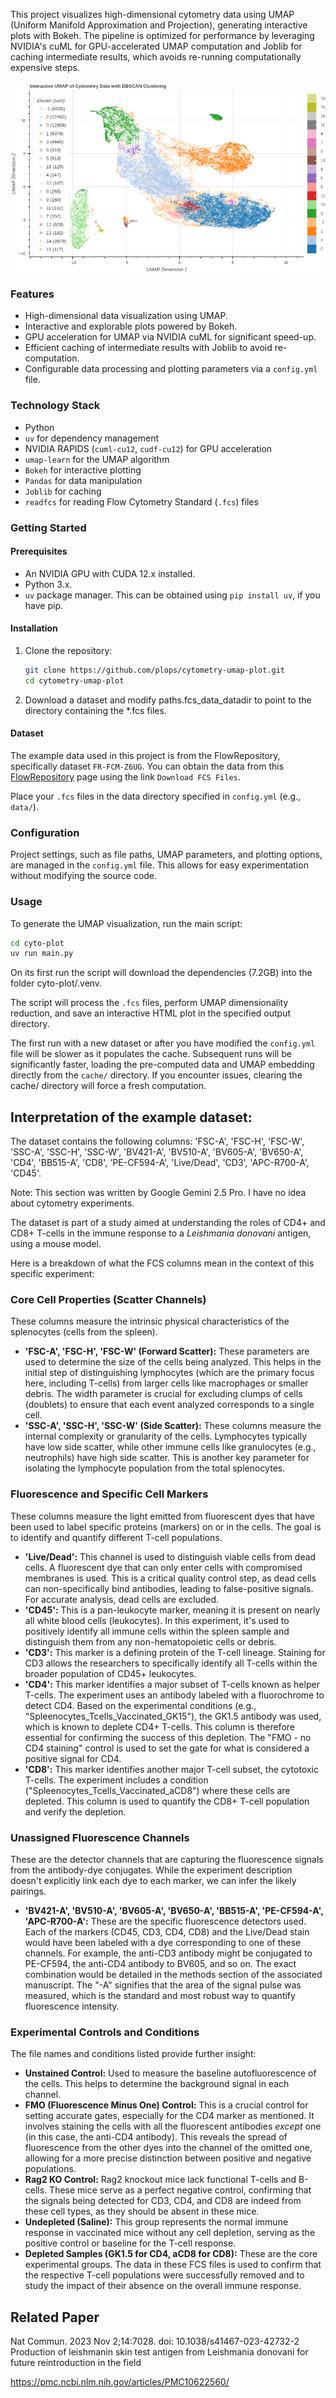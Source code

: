 This project visualizes high-dimensional cytometry data using UMAP
(Uniform Manifold Approximation and Projection), generating
interactive plots with Bokeh. The pipeline is optimized for
performance by leveraging NVIDIA's cuML for GPU-accelerated UMAP
computation and Joblib for caching intermediate results, which avoids
re-running computationally expensive steps.

![Screenshot of the interactive UMAP plot](https://raw.githubusercontent.com/plops/cytometry-umap-plot/main/img/plot.png)

### Features

*   High-dimensional data visualization using UMAP.
*   Interactive and explorable plots powered by Bokeh.
*   GPU acceleration for UMAP via NVIDIA cuML for significant speed-up.
*   Efficient caching of intermediate results with Joblib to avoid re-computation.
*   Configurable data processing and plotting parameters via a `config.yml` file.

### Technology Stack

*   Python
*   `uv` for dependency management
*   NVIDIA RAPIDS (`cuml-cu12`, `cudf-cu12`) for GPU acceleration
*   `umap-learn` for the UMAP algorithm
*   `Bokeh` for interactive plotting
*   `Pandas` for data manipulation
*   `Joblib` for caching
*   `readfcs` for reading Flow Cytometry Standard (`.fcs`) files

### Getting Started

#### Prerequisites

*   An NVIDIA GPU with CUDA 12.x installed.
*   Python 3.x.
*   `uv` package manager. This can be obtained using `pip install uv`, if you have pip.

#### Installation

1.  Clone the repository:
    ```bash
    git clone https://github.com/plops/cytometry-umap-plot.git
    cd cytometry-umap-plot
    ```

2. Download a dataset and modify paths.fcs_data_datadir to point to
the directory containing the *.fcs files.

#### Dataset

The example data used in this project is from the FlowRepository,
specifically dataset `FR-FCM-Z6UG`. You can obtain the data from this
[FlowRepository](http://flowrepository.org/id/FR-FCM-Z6UG) page using
the link `Download FCS Files`.

Place your `.fcs` files in the data directory specified in
`config.yml` (e.g., `data/`).

### Configuration

Project settings, such as file paths, UMAP parameters, and plotting
options, are managed in the `config.yml` file. This allows for easy
experimentation without modifying the source code.

### Usage

To generate the UMAP visualization, run the main script:

```bash
cd cyto-plot
uv run main.py
```

On its first run the script will download the dependencies (7.2GB)
into the folder cyto-plot/.venv.

The script will process the `.fcs` files, perform UMAP dimensionality
reduction, and save an interactive HTML plot in the specified output
directory.

The first run with a new dataset or after you have modified the
`config.yml` file will be slower as it populates the cache. Subsequent
runs will be significantly faster, loading the pre-computed data and
UMAP embedding directly from the `cache/` directory. If you encounter
issues, clearing the cache/ directory will force a fresh computation.


## Interpretation of the example dataset:

The dataset contains the following columns: 'FSC-A', 'FSC-H', 'FSC-W',
'SSC-A', 'SSC-H', 'SSC-W', 'BV421-A', 'BV510-A', 'BV605-A', 'BV650-A',
'CD4', 'BB515-A', 'CD8', 'PE-CF594-A', 'Live/Dead', 'CD3',
'APC-R700-A', 'CD45'.

Note: This section was written by Google Gemini 2.5 Pro. I have no
idea about cytometry experiments.

The dataset is part of a study aimed at understanding the roles of
CD4+ and CD8+ T-cells in the immune response to a *Leishmania
donovani* antigen, using a mouse model.

Here is a breakdown of what the FCS columns mean in the context of
this specific experiment:

### Core Cell Properties (Scatter Channels)

These columns measure the intrinsic physical characteristics of the
splenocytes (cells from the spleen).

*   **'FSC-A', 'FSC-H', 'FSC-W' (Forward Scatter):** These parameters are used to determine the size of the cells being analyzed. This helps in the initial step of distinguishing lymphocytes (which are the primary focus here, including T-cells) from larger cells like macrophages or smaller debris. The width parameter is crucial for excluding clumps of cells (doublets) to ensure that each event analyzed corresponds to a single cell.
*   **'SSC-A', 'SSC-H', 'SSC-W' (Side Scatter):** These columns measure the internal complexity or granularity of the cells. Lymphocytes typically have low side scatter, while other immune cells like granulocytes (e.g., neutrophils) have high side scatter. This is another key parameter for isolating the lymphocyte population from the total splenocytes.

### Fluorescence and Specific Cell Markers

These columns measure the light emitted from fluorescent dyes that
have been used to label specific proteins (markers) on or in the
cells. The goal is to identify and quantify different T-cell
populations.

*   **'Live/Dead':** This channel is used to distinguish viable cells from dead cells. A fluorescent dye that can only enter cells with compromised membranes is used. This is a critical quality control step, as dead cells can non-specifically bind antibodies, leading to false-positive signals. For accurate analysis, dead cells are excluded.
*   **'CD45':** This is a pan-leukocyte marker, meaning it is present on nearly all white blood cells (leukocytes). In this experiment, it's used to positively identify all immune cells within the spleen sample and distinguish them from any non-hematopoietic cells or debris.
*   **'CD3':** This marker is a defining protein of the T-cell lineage. Staining for CD3 allows the researchers to specifically identify all T-cells within the broader population of CD45+ leukocytes.
*   **'CD4':** This marker identifies a major subset of T-cells known as helper T-cells. The experiment uses an antibody labeled with a fluorochrome to detect CD4. Based on the experimental conditions (e.g., "Spleenocytes_Tcells_Vaccinated_GK15"), the GK1.5 antibody was used, which is known to deplete CD4+ T-cells. This column is therefore essential for confirming the success of this depletion. The "FMO - no CD4 staining" control is used to set the gate for what is considered a positive signal for CD4.
*   **'CD8':** This marker identifies another major T-cell subset, the cytotoxic T-cells. The experiment includes a condition ("Spleenocytes_Tcells_Vaccinated_aCD8") where these cells are depleted. This column is used to quantify the CD8+ T-cell population and verify the depletion.

### Unassigned Fluorescence Channels

These are the detector channels that are capturing the fluorescence
signals from the antibody-dye conjugates. While the experiment
description doesn't explicitly link each dye to each marker, we can
infer the likely pairings.

*   **'BV421-A', 'BV510-A', 'BV605-A', 'BV650-A', 'BB515-A', 'PE-CF594-A', 'APC-R700-A':** These are the specific fluorescence detectors used. Each of the markers (CD45, CD3, CD4, CD8) and the Live/Dead stain would have been labeled with a dye corresponding to one of these channels. For example, the anti-CD3 antibody might be conjugated to PE-CF594, the anti-CD4 antibody to BV605, and so on. The exact combination would be detailed in the methods section of the associated manuscript. The "-A" signifies that the area of the signal pulse was measured, which is the standard and most robust way to quantify fluorescence intensity.

### Experimental Controls and Conditions

The file names and conditions listed provide further insight:

*   **Unstained Control:** Used to measure the baseline autofluorescence of the cells. This helps to determine the background signal in each channel.
*   **FMO (Fluorescence Minus One) Control:** This is a crucial control for setting accurate gates, especially for the CD4 marker as mentioned. It involves staining the cells with all the fluorescent antibodies *except* one (in this case, the anti-CD4 antibody). This reveals the spread of fluorescence from the other dyes into the channel of the omitted one, allowing for a more precise distinction between positive and negative populations.
*   **Rag2 KO Control:** Rag2 knockout mice lack functional T-cells and B-cells. These mice serve as a perfect negative control, confirming that the signals being detected for CD3, CD4, and CD8 are indeed from these cell types, as they should be absent in these mice.
*   **Undepleted (Saline):** This group represents the normal immune response in vaccinated mice without any cell depletion, serving as the positive control or baseline for the T-cell response.
*   **Depleted Samples (GK1.5 for CD4, aCD8 for CD8):** These are the core experimental groups. The data in these FCS files is used to confirm that the respective T-cell populations were successfully removed and to study the impact of their absence on the overall immune response.

## Related Paper

Nat Commun. 2023 Nov 2;14:7028. doi: 10.1038/s41467-023-42732-2
Production of leishmanin skin test antigen from Leishmania donovani for future reintroduction in the field

https://pmc.ncbi.nlm.nih.gov/articles/PMC10622560/
